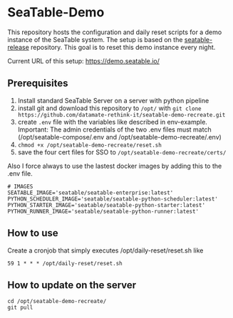 # SeaTable-Demo

This repository hosts the configuration and daily reset scripts for a demo instance of the SeaTable system. The setup is based on the [seatable-release](https://github.com/seatable/seatable-release) repository.
This goal is to reset this demo instance every night.

Current URL of this setup: https://demo.seatable.io/

## Prerequisites

1. Install standard SeaTable Server on a server with python pipeline
2. install git and download this repository to `/opt/` with `git clone https://github.com/datamate-rethink-it/seatable-demo-recreate.git`
3. create `.env` file with the variables like described in env-example. Important: The admin credentials of the two .env files must match (/opt/seatable-compose/.env and /opt/seatable-demo-recreate/.env)
4. `chmod +x /opt/seatable-demo-recreate/reset.sh`
5. save the four cert files for SSO to `/opt/seatable-demo-recreate/certs/`

Also I force always to use the lastest docker images by adding this to the .env file.

```
# IMAGES
SEATABLE_IMAGE='seatable/seatable-enterprise:latest'
PYTHON_SCHEDULER_IMAGE='seatable/seatable-python-scheduler:latest'
PYTHON_STARTER_IMAGE='seatable/seatable-python-starter:latest'
PYTHON_RUNNER_IMAGE='seatable/seatable-python-runner:latest'
```

## How to use

Create a cronjob that simply executes /opt/daily-reset/reset.sh like

```
59 1 * * * /opt/daily-reset/reset.sh
```

## How to update on the server

```
cd /opt/seatable-demo-recreate/
git pull
```
